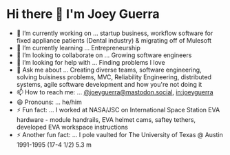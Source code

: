 # Hi there 👋 I'm Joey Guerra

- 🔭 I’m currently working on ... startup business, workflow software for fixed appliance patients (Dental industry) & migrating off of Mulesoft
- 🌱 I’m currently learning ... Entrepreneurship
- 👯 I’m looking to collaborate on ... Growing software engineers
- 🤔 I’m looking for help with ... Finding problems I love
- 💬 Ask me about ... Creating diverse teams, software engineering, solving buisiness problems, MVC, Reliability Engineering, distributed systems, agile software development and how you're not doing it
- 📫 How to reach me: ... [@joeyguerra@mastodon.social](https://mastodon.social/@joeyguerra), [in:joeyguerra](https://www.linkedin.com/in/joeyguerra/)
- 😄 Pronouns: ... he/him
- ⚡ Fun fact: ... I worked at NASA/JSC on International Space Station EVA hardware - module handrails, EVA helmet cams, saftey tethers, developed EVA workspace instructions
- ⚡ Another fun fact: ... I pole vaulted for The University of Texas @ Austin 1991-1995 (17-4 1/2) 5.3 m
